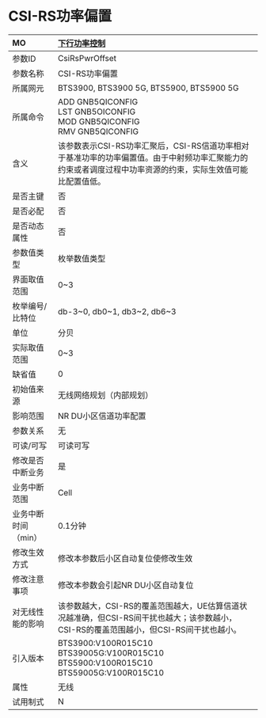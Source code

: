 # CSI-RS功率偏置<table><thread><tr><th align = "left">MO</th><th align = "left"><a href = "index.html#CSI-RS功率偏置-4">下行功率控制</a></td></tr></thread><tbody><tr><td>参数ID</td><td>CsiRsPwrOffset</td></tr><tr><td>参数名称</td><td>CSI-RS功率偏置</td></tr><tr><td>所属网元</td><td>BTS3900, BTS3900 5G, BTS5900, BTS5900 5G</td></tr><tr><td>所属命令</td><td>ADD GNB5QICONFIG<br>LST GNB5OICONFIG<br>MOD GNB5QICONFIG<br>RMV GNB5QICONFIG</td></tr><tr><td>含义</td><td>该参数表示CSI-RS功率汇聚后，CSI-RS信道功率相对于基准功率的功率偏置值。由于中射频功率汇聚能力的约束或者调度过程中功率资源的约束，实际生效值可能比配置值低。</td></tr><tr><td>是否主键</td><td>否</td></tr><tr><td>是否必配</td><td>否</td></tr><tr><td>是否动态属性</td><td>否</td></tr><tr><td>参数值类型</td><td>枚举数值类型</td></tr><tr><td>界面取值范围</td><td>0~3</td></tr><tr><td>枚举编号/比特位</td><td>db-3~0,
db0~1,
db3~2,
db6~3</td></tr><tr><td>单位</td><td>分贝</td></tr><tr><td>实际取值范围</td><td>0~3</td></tr><tr><td>缺省值</td><td>0</td></tr><tr><td>初始值来源</td><td>无线网络规划（内部规划）</td></tr><tr><td>影响范围</td><td>NR DU小区信道功率配置</td></tr><tr><td>参数关系</td><td>无</td></tr><tr><td>可读/可写</td><td>可读可写</td></tr><tr><td>修改是否中断业务</td><td>是</td></tr><tr><td>业务中断范围</td><td>Cell</td></tr><tr><td>业务中断时间（min）</td><td>0.1分钟</td></tr><tr><td>修改生效方式</td><td>修改本参数后小区自动复位使修改生效</td></tr><tr><td>修改注意事项</td><td>修改本参数会引起NR DU小区自动复位</td></tr><tr><td>对无线性能的影响</td><td>该参数越大，CSI-RS的覆盖范围越大，UE估算信道状况越准确，但CSI-RS间干扰也越大；该参数越小，CSI-RS的覆盖范围越小，但CSI-RS间干扰也越小。</td></tr><tr><td>引入版本</td><td>BTS3900:V100R015C10<br>BTS39005G:V100R015C10<br>BTS5900:V100R015C10<br>BTS59005G:V100R015C10</td></tr><tr><td>属性</td><td>无线</td></tr><tr><td>试用制式</td><td>N</td></tr></tbody></table>